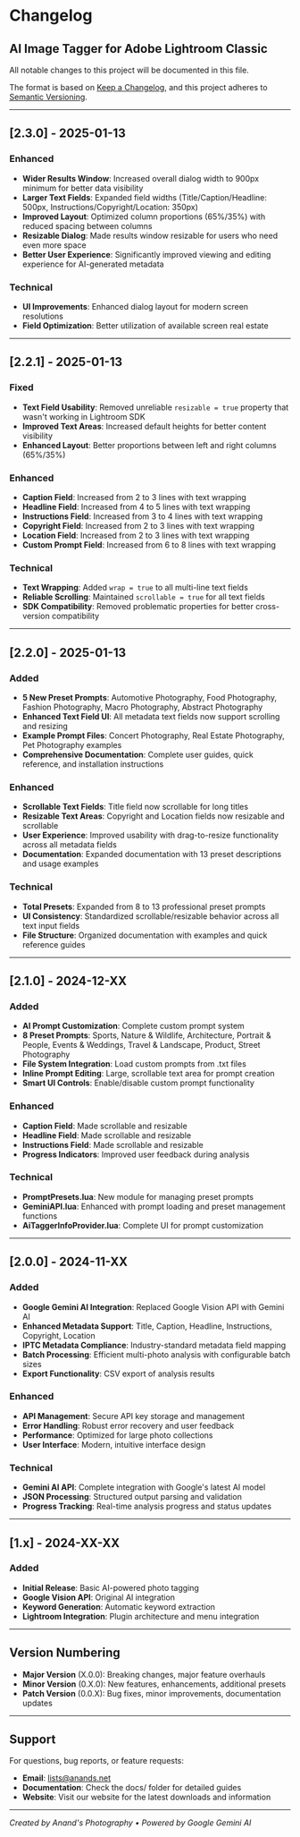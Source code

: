 # Changelog
## AI Image Tagger for Adobe Lightroom Classic

All notable changes to this project will be documented in this file.

The format is based on [Keep a Changelog](https://keepachangelog.com/en/1.0.0/),
and this project adheres to [Semantic Versioning](https://semver.org/spec/v2.0.0.html).

---

## [2.3.0] - 2025-01-13

### Enhanced
- **Wider Results Window**: Increased overall dialog width to 900px minimum for better data visibility
- **Larger Text Fields**: Expanded field widths (Title/Caption/Headline: 500px, Instructions/Copyright/Location: 350px)
- **Improved Layout**: Optimized column proportions (65%/35%) with reduced spacing between columns
- **Resizable Dialog**: Made results window resizable for users who need even more space
- **Better User Experience**: Significantly improved viewing and editing experience for AI-generated metadata

### Technical
- **UI Improvements**: Enhanced dialog layout for modern screen resolutions
- **Field Optimization**: Better utilization of available screen real estate

---

## [2.2.1] - 2025-01-13

### Fixed
- **Text Field Usability**: Removed unreliable `resizable = true` property that wasn't working in Lightroom SDK
- **Improved Text Areas**: Increased default heights for better content visibility
- **Enhanced Layout**: Better proportions between left and right columns (65%/35%)

### Enhanced
- **Caption Field**: Increased from 2 to 3 lines with text wrapping
- **Headline Field**: Increased from 4 to 5 lines with text wrapping
- **Instructions Field**: Increased from 3 to 4 lines with text wrapping
- **Copyright Field**: Increased from 2 to 3 lines with text wrapping
- **Location Field**: Increased from 2 to 3 lines with text wrapping
- **Custom Prompt Field**: Increased from 6 to 8 lines with text wrapping

### Technical
- **Text Wrapping**: Added `wrap = true` to all multi-line text fields
- **Reliable Scrolling**: Maintained `scrollable = true` for all text fields
- **SDK Compatibility**: Removed problematic properties for better cross-version compatibility

---

## [2.2.0] - 2025-01-13

### Added
- **5 New Preset Prompts**: Automotive Photography, Food Photography, Fashion Photography, Macro Photography, Abstract Photography
- **Enhanced Text Field UI**: All metadata text fields now support scrolling and resizing
- **Example Prompt Files**: Concert Photography, Real Estate Photography, Pet Photography examples
- **Comprehensive Documentation**: Complete user guides, quick reference, and installation instructions

### Enhanced
- **Scrollable Text Fields**: Title field now scrollable for long titles
- **Resizable Text Areas**: Copyright and Location fields now resizable and scrollable
- **User Experience**: Improved usability with drag-to-resize functionality across all metadata fields
- **Documentation**: Expanded documentation with 13 preset descriptions and usage examples

### Technical
- **Total Presets**: Expanded from 8 to 13 professional preset prompts
- **UI Consistency**: Standardized scrollable/resizable behavior across all text input fields
- **File Structure**: Organized documentation with examples and quick reference guides

---

## [2.1.0] - 2024-12-XX

### Added
- **AI Prompt Customization**: Complete custom prompt system
- **8 Preset Prompts**: Sports, Nature & Wildlife, Architecture, Portrait & People, Events & Weddings, Travel & Landscape, Product, Street Photography
- **File System Integration**: Load custom prompts from .txt files
- **Inline Prompt Editing**: Large, scrollable text area for prompt creation
- **Smart UI Controls**: Enable/disable custom prompt functionality

### Enhanced
- **Caption Field**: Made scrollable and resizable
- **Headline Field**: Made scrollable and resizable  
- **Instructions Field**: Made scrollable and resizable
- **Progress Indicators**: Improved user feedback during analysis

### Technical
- **PromptPresets.lua**: New module for managing preset prompts
- **GeminiAPI.lua**: Enhanced with prompt loading and preset management functions
- **AiTaggerInfoProvider.lua**: Complete UI for prompt customization

---

## [2.0.0] - 2024-11-XX

### Added
- **Google Gemini AI Integration**: Replaced Google Vision API with Gemini AI
- **Enhanced Metadata Support**: Title, Caption, Headline, Instructions, Copyright, Location
- **IPTC Metadata Compliance**: Industry-standard metadata field mapping
- **Batch Processing**: Efficient multi-photo analysis with configurable batch sizes
- **Export Functionality**: CSV export of analysis results

### Enhanced
- **API Management**: Secure API key storage and management
- **Error Handling**: Robust error recovery and user feedback
- **Performance**: Optimized for large photo collections
- **User Interface**: Modern, intuitive interface design

### Technical
- **Gemini AI API**: Complete integration with Google's latest AI model
- **JSON Processing**: Structured output parsing and validation
- **Progress Tracking**: Real-time analysis progress and status updates

---

## [1.x] - 2024-XX-XX

### Added
- **Initial Release**: Basic AI-powered photo tagging
- **Google Vision API**: Original AI integration
- **Keyword Generation**: Automatic keyword extraction
- **Lightroom Integration**: Plugin architecture and menu integration

---

## Version Numbering

- **Major Version** (X.0.0): Breaking changes, major feature overhauls
- **Minor Version** (0.X.0): New features, enhancements, additional presets
- **Patch Version** (0.0.X): Bug fixes, minor improvements, documentation updates

---

## Support

For questions, bug reports, or feature requests:
- **Email**: lists@anands.net
- **Documentation**: Check the docs/ folder for detailed guides
- **Website**: Visit our website for the latest downloads and information

---

*Created by Anand's Photography • Powered by Google Gemini AI*
